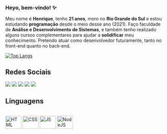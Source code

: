 ### Heyo, bem-vindo! ✨

Meu nome é **Henrique**, tenho **21 anos**, moro no **Rio Grande do Sul** e estou estudando **programação** desde o meio desse ano (2021).  Faço faculdade de **Análise e Desenvolvimento de Sistemas**, e também tenho realizado alguns cursos complementares para ajudar a **solidificar** meu conhecimento. Pretendo atuar como desenvolvedor futuramente, tanto no front-end quanto no back-end.

[![Top Langs](https://github-readme-stats.vercel.app/api/top-langs/?username=dxthko&layout=compact&theme=tokyonight)](https://github.com/dxthko/github-readme-stats)

## Redes Sociais

<div>
  <a href="https://www.linkedin.com/in/hsp/" target="_blank" alt="Meu Linkedin"><img src="https://img.shields.io/badge/LinkedIn-0077B5?style=for-the-badge&logo=linkedin&logoColor=white"></a>
  <a href="https://twitter.com/dxthko" target="_blank" alt="Meu Twitter"><img src="https://img.shields.io/badge/Twitter-1DA1F2?style=for-the-badge&logo=twitter&logoColor=white"></a>
  <a href="https://www.instagram.com/irythill/" target="_blank" alt="Meu Instagram"><img src="https://img.shields.io/badge/Instagram-E4405F?style=for-the-badge&logo=instagram&logoColor=white"></a>
  <a href="https://www.facebook.com/eswyr" target="_blank" alt="Meu Facebook"><img src="https://img.shields.io/badge/Facebook-1877F2?style=for-the-badge&logo=facebook&logoColor=white"></a>
  <a href="mailto:h.sp97@hotmail.com" target="_blank" alt="Meu E-mail"><img src="https://img.shields.io/badge/Microsoft_Outlook-0078D4?style=for-the-badge&logo=microsoft-outlook&logoColor=white"></a>
</div>

## Linguagens

<div style="display: inline_block"><br>
  <img align"center" alt="HTML" height="40" width="50" src="https://cdn.jsdelivr.net/gh/devicons/devicon/icons/html5/html5-original.svg" />
  <img align"center" alt="CSS" height="40" width="50" src="https://cdn.jsdelivr.net/gh/devicons/devicon/icons/css3/css3-original.svg" />
  <img align"center" alt="JS" height="40" width="50" src="https://cdn.jsdelivr.net/gh/devicons/devicon/icons/javascript/javascript-plain.svg" />
  <img align"center" alt="NodeJS" height="40" width="50" src="https://cdn.jsdelivr.net/gh/devicons/devicon/icons/nodejs/nodejs-original.svg" /> 
</div>

